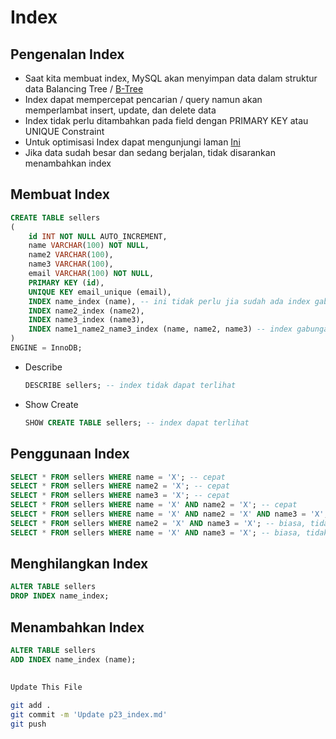 # Index

## Pengenalan Index
* Saat kita membuat index, MySQL akan menyimpan data dalam struktur data Balancing Tree / [B-Tree](https://en.wikipedia.org/wiki/B-tre)
* Index dapat mempercepat pencarian / query namun akan memperlambat insert, update, dan delete data
* Index tidak perlu ditambahkan pada field dengan PRIMARY KEY atau UNIQUE Constraint
* Untuk optimisasi Index dapat mengunjungi laman [Ini](https://dev.mysql.com/doc/refman/8.0/en/optimization-indexes.html)
* Jika data sudah besar dan sedang berjalan, tidak disarankan menambahkan index

## Membuat Index
```sql
CREATE TABLE sellers
(
	id INT NOT NULL AUTO_INCREMENT,
    name VARCHAR(100) NOT NULL,
    name2 VARCHAR(100),
    name3 VARCHAR(100),
    email VARCHAR(100) NOT NULL,
	PRIMARY KEY (id),
    UNIQUE KEY email_unique (email),
    INDEX name_index (name), -- ini tidak perlu jia sudah ada index gabungan yang diawali 'name'
	INDEX name2_index (name2),
	INDEX name3_index (name3),
	INDEX name1_name2_name3_index (name, name2, name3) -- index gabungan
) 
ENGINE = InnoDB;
```

* Describe
    ```sql
    DESCRIBE sellers; -- index tidak dapat terlihat 
    ```

* Show Create
    ```sql
    SHOW CREATE TABLE sellers; -- index dapat terlihat
    ```

## Penggunaan Index
```sql
SELECT * FROM sellers WHERE name = 'X'; -- cepat
SELECT * FROM sellers WHERE name2 = 'X'; -- cepat
SELECT * FROM sellers WHERE name3 = 'X'; -- cepat
SELECT * FROM sellers WHERE name = 'X' AND name2 = 'X'; -- cepat
SELECT * FROM sellers WHERE name = 'X' AND name2 = 'X' AND name3 = 'X';  -- cepat
SELECT * FROM sellers WHERE name2 = 'X' AND name3 = 'X'; -- biasa, tidak kena index
SELECT * FROM sellers WHERE name = 'X' AND name3 = 'X'; -- biasa, tidak kena index
```

## Menghilangkan Index
```sql
ALTER TABLE sellers
DROP INDEX name_index;
```

## Menambahkan Index
```sql
ALTER TABLE sellers
ADD INDEX name_index (name);
```

##
```bash
Update This File
```
```bash
git add .
git commit -m 'Update p23_index.md'
git push

```